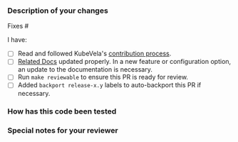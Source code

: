 
### Description of your changes

<!--

Briefly describe what this pull request does. We love pull requests that resolve an open KubeVela issue. If yours does, you
can uncomment the below line to indicate which issue your PR fixes, for example
"Fixes #500":

-->

Fixes #

I have:

- [ ] Read and followed KubeVela's [contribution process](https://github.com/kubevela/kubevela/blob/master/contribute/create-pull-request.md).
- [ ] [Related Docs](https://github.com/kubevela/kubevela.io) updated properly. In a new feature or configuration option, an update to the documentation is necessary. 
- [ ] Run `make reviewable` to ensure this PR is ready for review.
- [ ] Added `backport release-x.y` labels to auto-backport this PR if necessary.

### How has this code been tested

<!--
Before reviewers can be confident in the correctness of this pull request, it
needs to tested and shown to be correct. Briefly describe the testing that has
already been done or which is planned for this change.
-->


### Special notes for your reviewer

<!--

Be sure to direct your reviewers'
attention to anything that needs special consideration.

-->